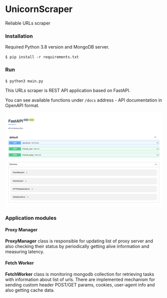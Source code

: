 # UnicornScraper

Reliable URLs scraper

### Installation

Required Python 3.8 version and MongoDB server.

`$ pip install -r requirements.txt`

### Run

`$ python3 main.py`


This URLs scraper is REST API application based on FastAPI. 

You can see available functions under `/docs` address - API documentation in OpenAPI format.

<img src='docs/docs.png' />

### Application modules

#### Proxy Manager
**ProxyManager** class is responsible for updating list of proxy server and also checking their status by periodically getting alive information and measuring latency.

#### Fetch Worker
**FetchWorker**  class is monitoring mongodb collection for retrieving tasks with information about list of urls. There are implemented mechanism for sending custom header POST/GET params, cookies,  user-agent info and also getting cache data.
